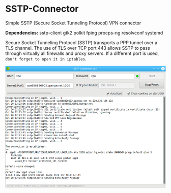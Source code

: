 # SSTP-Connector
Simple SSTP (Secure Socket Tunneling Protocol) VPN connector  
  
**Dependencies:** sstp-client gtk2 polkit fping procps-ng resolvconf systemd
  
Secure Socket Tunneling Protocol (SSTP) transports a PPP tunnel over a TLS channel. The use of TLS over TCP port 443 allows SSTP to pass through virtually all firewalls and proxy servers. If a different port is used, `don't forget to open it in iptables`.
  
![](https://github.com/AKotov-dev/SSTP-Connector/blob/main/ScreenShot1.png)
